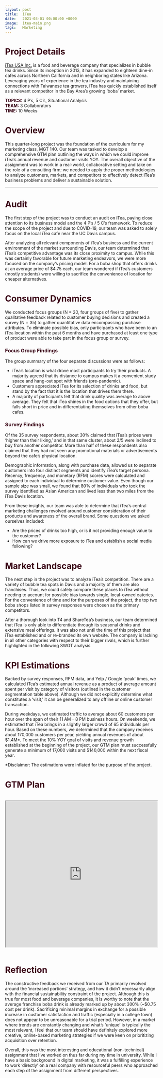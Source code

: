 ```yaml
---
layout: post
title:  iTea
date:   2021-03-01 00:00:00 +0000
image:  itea-main.png
tags:   Marketing
---
```

<style>
.center {
  display: flex;
  justify-content: center;
}
</style>

<h1 style="color:#3c0919;">Project Details</h1>

<a href="https://www.itea-usa.com/" target="_blank" rel="noopener noreferrer">iTea USA Inc.</a> is a food and beverage company that specializes in bubble tea drinks. Since its inception in 2013, it has expanded to eighteen dine-in cafes across Northern California and in neighboring states like Arizona. Leveraging years of experience in the tea industry and maintaining connections with Taiwanese tea growers, iTea has quickly established itself as a relevant competitor in the Bay Area’s growing ‘boba’ market.

<b style="color:#3c0919;">TOPICS:</b> 4 P’s, 5 C’s, Situational Analysis       
<b style="color:#3c0919;">TEAM:</b> 3 Collaborators     
<b style="color:#3c0919;">TIME:</b> 10 Weeks  

<h1 style="color:#3c0919;">Overview</h1>

This quarter-long project was the foundation of the curriculum for my marketing class, MGT 140. Our team was tasked to develop a comprehensive GTM plan outlining the ways in which we could improve iTea’s annual revenue and customer visits YOY. The overall objective of the assignment was to work in a real-world, collaborative setting and take on the role of a consulting firm; we needed to apply the proper methodologies to analyze customers, markets, and competitors to effectively detect iTea’s business problems and deliver a sustainable solution.

***

<h1 style="color:#3c0919;">Audit</h1>

The first step of the project was to conduct an audit on iTea, paying close attention to its business model and the 4 P’s / 5 C’s framework. To reduce the scope of the project and due to COVID-19, our team was asked to solely focus on the local iTea cafe near the UC Davis campus.

After analyzing all relevant components of iTea’s business and the current environment of the market surrounding Davis, our team determined that iTea’s competitive advantage was its close proximity to campus. While this was certainly favorable for future marketing endeavors, we were more focused on the company’s pricing model. For a boba shop that offers drinks at an average price of $4.75 each, our team wondered if iTea’s customers (mostly students) were willing to sacrifice the convenience of location for cheaper alternatives.

<h1 style="color:#3c0919;">Consumer Dynamics</h1>

We conducted focus groups (N = 20, four groups of five) to gather qualitative feedback related to customer buying decisions and created a survey (N = 35) to gather quantitative data encompassing purchase attributes. To eliminate possible bias, only participants who have been to an iTea location within the past 6 months and have purchased at least one type of product were able to take part in the focus group or survey.

<h3 style="color:#3c0919;">Focus Group Findings</h3>

The group summary of the four separate discussions were as follows:

* iTea’s location is what drove most participants to try their products. A majority agreed that its distance to campus makes it a convenient study space and hang-out spot with friends (pre-pandemic).
* Customers appreciated iTea for its selection of drinks and food, but stand by the fact that it is the location that drives them there.
* A majority of participants felt that drink quality was average to above average. They felt that iTea shines in the food options that they offer, but falls short in price and in differentiating themselves from other boba cafes.

<h3 style="color:#3c0919;">Survey Findings</h3>

Of the 35 survey respondents, about 30% claimed that iTea’s prices were ‘higher than their liking,’ and in that same cluster, about 2/5 were inclined to buy from another competitor. More than half of these respondents also claimed that they had not seen any promotional materials or advertisements beyond the cafe’s physical location. 

Demographic information, along with purchase data, allowed us to separate customers into four distinct segments and identify iTea’s target persona. Recency, frequency, and monetary (RFM) scores were calculated and assigned to each individual to determine customer value. Even though our sample size was small, we found that 80% of individuals who took the survey identified as Asian American and lived less than two miles from the iTea Davis location. 

From these insights, our team was able to determine that iTea’s central marketing challenges revolved around customer consideration of their products and awareness of the overall brand. Some questions we asked ourselves included: 

* Are the prices of drinks too high, or is it not providing enough value to the customer?
* How can we drive more exposure to iTea and establish a social media following?

<h1 style="color:#3c0919;">Market Landscape</h1>

The next step in the project was to analyze iTea’s competition. There are a variety of bubble tea spots in Davis and a majority of them are also franchises. Thus, we could safely compare these places to iTea without needing to account for possible bias towards single, local-owned eateries. For the convenience of time and for the purposes of the project, the top two boba shops listed in survey responses were chosen as the primary competitors.

After a thorough look into T4 and ShareTea’s business, our team determined that iTea is only able to differentiate through its seasonal drinks and extensive meal offerings. It was also not until the time of this project that iTea established and or re-branded its own website. The company is lacking in all other categories with respect to their bigger rivals, which is further highlighted in the following SWOT analysis.    

<h1 style="color:#3c0919;">KPI Estimations</h1>

Backed by survey responses, RFM data, and Yelp / Google ‘peak’ times, we calculated iTea’s estimated annual revenue as a product of average amount spent per visit by category of visitors (outlined in the customer segmentation table above). Although we did not explicitly determine what constitutes a ‘visit,’ it can be generalized to any offline or online customer transaction.

During weekdays, we estimated traffic to average about 60 customers per hour over the span of their 11 AM - 8 PM business hours. On weekends, we estimated that iTea brings in a slightly larger crowd of 65 individuals per hour. Based on these numbers, we determined that the company receives about 170,000 customers per year, yielding annual revenues of about $1.4M*. To meet the 10% YOY goal of visits and revenue growth established at the beginning of the project, our GTM plan must successfully generate a minimum of 17,000 visits and $140,000 within the next fiscal year. 

*Disclaimer: The estimations were inflated for the purpose of the project. 

<h1 style="color:#3c0919;">GTM Plan</h1>

<br>

<div class="center">
  <iframe src="https://drive.google.com/file/d/1dgK9Z5rzMj1rQeA4HnLaTPaJ-cKhbW8m/preview" width="100%" height="480" allow="autoplay"></iframe>
</div>

<br>

<h1 style="color:#3c0919;">Reflection</h1>

The constructive feedback we received from our TA primarily revolved around the ‘increased portions’ strategy, and how it didn’t necessarily align with the financial sustainability constraint of the project. Although this is true for most food and beverage companies, it is worthy to note that the average franchise boba drink is already marked up by about 300% (~$0.75 cost per drink). Sacrificing minimal margins in exchange for a possible increase in customer satisfaction and traffic (especially in a college town) does not appear to be unreasonable for a trial period. However, in a market where trends are constantly changing and what’s ‘unique’ is typically the most relevant, I feel that our team should have definitely explored more creative, online-based marketing strategies if we were keen on prioritizing acquisition over retention.      

Overall, this was the most interesting and educational (non-technical) assignment that I’ve worked on thus far during my time in university. While I have a basic background in digital marketing, it was a fulfilling experience to work ‘directly’ on a real company with resourceful peers who approached each step of the assignment from different perspectives.


